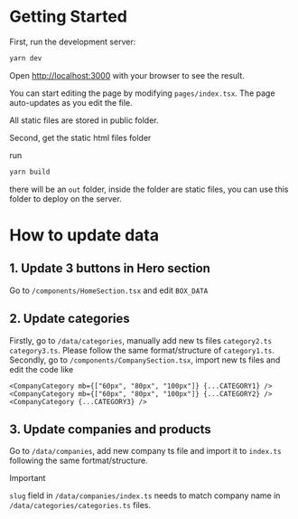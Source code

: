 # Getting Started

First, run the development server:

```bash
yarn dev
```

Open [http://localhost:3000](http://localhost:3000) with your browser to see the result.

You can start editing the page by modifying `pages/index.tsx`. The page auto-updates as you edit the file.

All static files are stored in public folder.

Second, get the static html files folder

run

```bash
yarn build
```

there will be an `out` folder, inside the folder are static files, you can use this folder to deploy on the server.

# How to update data

## 1. Update 3 buttons in Hero section

Go to `/components/HomeSection.tsx` and edit `BOX_DATA`

## 2. Update categories

Firstly, go to `/data/categories`, manually add new ts files `category2.ts` `category3.ts`. Please follow the same format/structure of `category1.ts`.  
Secondly, go to `/components/CompanySection.tsx`, import new ts files and edit the code like

```
<CompanyCategory mb={["60px", "80px", "100px"]} {...CATEGORY1} />
<CompanyCategory mb={["60px", "80px", "100px"]} {...CATEGORY2} />
<CompanyCategory {...CATEGORY3} />
```

## 3. Update companies and products

Go to `/data/companies`, add new company ts file and import it to `index.ts` following the same fortmat/structure.

> [!IMPORTANT]  
> `slug` field in `/data/companies/index.ts` needs to match company name in `/data/categories/categories.ts` files.
